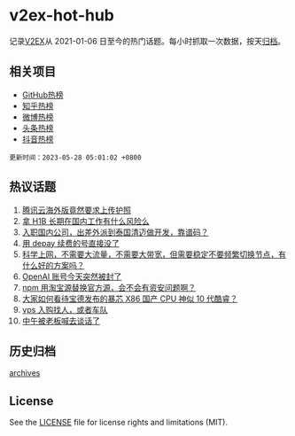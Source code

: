 # v2ex-hot-hub

 记录[V2EX](https://www.v2ex.com/)从 2021-01-06 日至今的热门话题。每小时抓取一次数据，按天[归档](archives)。
 
 ## 相关项目

- [GitHub热榜](https://github.com/it985/github-hot-hub)
- [知乎热榜](https://github.com/it985/zhihu-hot-hub)
- [微博热榜](https://github.com/it985/weibo-hot-hub)
- [头条热榜](https://github.com/it985/toutiao-hot-hub)
- [抖音热榜](https://github.com/it985/douyin-hot-hub)


 `更新时间：2023-05-28 05:01:02 +0800`

## 热议话题

1. [腾讯云海外版竟然要求上传护照](https://www.v2ex.com/t/943347)
1. [拿 H1B 长期在国内工作有什么风险么](https://www.v2ex.com/t/943404)
1. [入职国内公司，出差外派到泰国清迈做开发，靠谱码？](https://www.v2ex.com/t/943475)
1. [用 depay 续费的号直接没了](https://www.v2ex.com/t/943370)
1. [科学上网，不需要大流量，不需要大带宽，但需要稳定不要频繁切换节点，有什么好的方案吗？](https://www.v2ex.com/t/943430)
1. [OpenAI 账号今天突然被封了](https://www.v2ex.com/t/943395)
1. [npm 用淘宝源替换官方源，会不会有资安问题啊？](https://www.v2ex.com/t/943410)
1. [大家如何看待宝德发布的暴芯 X86 国产 CPU 神似 10 代酷睿？](https://www.v2ex.com/t/943346)
1. [vps 入购找人，或者车队](https://www.v2ex.com/t/943412)
1. [中午被老板喊去谈话了](https://www.v2ex.com/t/943429)

## 历史归档

[archives](archives)

## License

See the [LICENSE](LICENSE) file for license rights and limitations (MIT).
